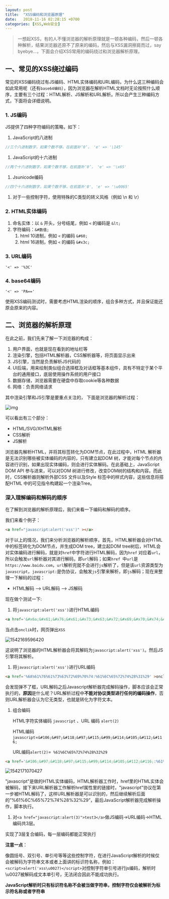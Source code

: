 ```yaml
---
layout: post
title:  "XSS编码和浏览器原理"
date:   2018-11-16 02:28:15 +0700
categories: [XSS,Web安全]
---
```


> 一想起XSS，有的人不懂浏览器的解析原理就是一顿各种编码，然后一顿各种解析，结果浏览器还原不了原来的编码，然后与XSS漏洞擦肩而过，say byebye...，下面会介绍XSS常用的编码绕过和浏览器解析原理。

## 一、常见的XSS绕过编码

常见的XSS编码绕过有JS编码、HTML实体编码和URL编码，为什么这三种编码会如此常用呢（还有`base64编码`），因为浏览器在解析HTML文档时无论按照什么顺序，主要有三个过程：HTML解析、JS解析和URL解析。所以会产生三种编码方式，下面将会详细说明。

### 1. JS编码

JS提供了四种字符编码的策略，如下：

1. JavaScript的八进制

```js
//三个八进制数字，如果个数不够，在前面补‘0’， 'e' => '\145'
```

1. JavaScript的十六进制

```js
//两个十六进制数字，如果个数不够，在前面补‘0’， 'e' => '\x65'
```

1. Jsunicode编码

```js
//四个十六进制数字，如果个数不够，在前面补'0', 'e' => '\u0065'
```

1. 对于一些控制字符，使用特殊的C类型的转义风格（例如 \n 和 \r）

### 2. HTML实体编码

1. 命名实体：以 `&` 开头，分号结尾，例如 `<` 的编码是 `&lt;`
2. 字符编码：`&#数值;`
   1. html 10进制，例如 `<` 的编码 `&#60;`
   2. html 16进制，例如 `<` 的编码 `&#x3c;`

### 3. URL编码

```jss
'<' => '%3C'
```

### 4. base64编码

```
'<' => 'PA=='
```

使用XSS编码测试时，需要考虑HTML渲染的顺序，组合多种方式，并且保证能还原会原来的内容。

## 二、浏览器的解析原理

在此之前，我们先来了解一下浏览器的构成：

1. 用户界面，也就是现在看到的地址栏等
2. 渲染引擎，包括HTML解析器，CSS解析器等，将页面显示出来
3. JS引擎，当然是负责解析JS代码的
4. UI后端，用来绘制类似组合选择框及对话框等基本组件，具有不特定于某个平台的通用接口，底层使用操作系统的用户接口
5. 数据存储，浏览器需要在硬盘中存取cookie等各种数据
6. 网络：负责网络请求

其中渲染引擎和JS引擎是要重点关注的， 下面是浏览器的解析过程：

![img](http://7s1s1q.com1.z0.glb.clouddn.com/2016-05-18-14635418258357.jpg)

可以看出有三个部分：

- HTML/SVG/XHTML解析
- CSS解析
- JS解析

浏览器先解析HTML，并将其标签转化为DOM节点，在此过程中，HTML 解析器是无法识别哪些被实体编码的内容的，只有建立起DOM 树，才能对每个节点的内容进行识别，如果出现实体编码，则会进行实体解码。在此基础上，JavaScript DOM API 参与进来，可以对DOM 树进行修改，改变DOM树的结构和内容。而此时，CSS解析器则解析外部CSS 文件以及Style 标签中的样式内容，这些信息将搭配HTML 中的可见指令构建起一个渲染Tree。

### 深入理解编码和解码的顺序

在了解到浏览器的解析原理后，我们来看一下编码和解码的顺序。

我们来看个例子：

```html
<a href="javascript:alert('xss')" ></a>
```

对于以上的情况，我们来分析浏览器的解析顺序，首先，HTML解析器会对HTML中的标签转化为DOM节点，并生成DOM tree，建立起DOM tree树后，HTML会对实体编码进行解码，就是对`href`中字符进行HTML解码，因为`href` 对应着`url`，所以会触发`url`解析器对其进行解码，即`url`解码；如果`href `中`url`是`https://www.baidu.com`，`url`解析完就不会进行`js`解析了，但是该`url`资源类型为`javascript`，`javascript:`是伪协议，会触发`js`引擎来解析，即`js`解码；现在来整理一下解码的过程：

- HTML解码 --> URL解码 --> JS解码

现在做个测试一下:

1. 将`javascript:alert('xss')`进行HTML编码

```html
<a href='&#x6a;&#x61;&#x76;&#x61;&#x73;&#x63;&#x72;&#x69;&#x70;&#x74;&#x3a;&#x61;&#x6c;&#x65;&#x72;&#x74;&#x28;&#x27;&#x78;&#x73;&#x73;&#x27;&#x29;' >onclick</a>
```

当点击`onclik`时，网页弹出`XSS`

![1542169596420]({{site.url}}/images/1542169596420.png)

这说明了浏览器的HTML解析器会将其解码为`javascript:alert('xss')`。然后JS引擎将其解析。

1. 将`javascript:alert('xss')`进行URL编码

```html
<a href='%6A%61%76%61%73%63%72%69%70%74:%61%6C%65%72%74%28%31%29' >onclick</a>
```

会发现弹不了框，URL解码之后Javascript解析器完成解码操作，脚本应该会正常执行的，**原因**是什么呢？URL解析过程中**不能对协议类型进行任何的编码操作**，否则URL解析器会认为它无类型，也就是转化为字符文本。

1. 组合编码

   HTML字符实体编码 `javascript` 、URL 编码 `alert(2)`

   HTML编码`javascript`=`&#106;&#97;&#118;&#97;&#115;&#99;&#114;&#105;&#112;&#116;`

   URL编码`alert(2)`=` %61%6C%65%72%74%28%32%29`

```html
<a href='&#106;&#97;&#118;&#97;&#115;&#99;&#114;&#105;&#112;&#116;:%61%6C%65%72%74%28%32%29' >onclick</a>
```

![1542171070427]({{site.url}}/images/1542171070427.png)

"javascript"是做的HTML实体编码，HTML解析器工作时，href里的HTML实体会被解码，接下来URL解析器工作解析href属性里的链接时，"javascript"协议在第一步被HTML解码了，这样URL解析器是可以识别的，然后继续解析后面的”%61%6C%65%72%74%28%32%29”，最后JavaScript解析器完成解析操作，脚本执行。

1. 对`<a href="javascript:alert(3)">test3</a>`做JS编码->URL编码->HTML编码共3层。

实现了3层复合编码，每一层编码都能正常执行

**注意一点**：

像圆括号、双引号、单引号等等这些控制字符，在进行JavaScript解析的时候仅会被解码为字符串文本或者上面讲的标识符名称，例如：`<script>alert('xss\u0027)</script>`对控制字符单引号进行js编码，解析时\u0027被解码成文本单引号，无法闭合因此不能成功执行。

**JavaScript解析时只有标识符名称不会被当做字符串，控制字符仅会被解析为标示符名称或者字符串**